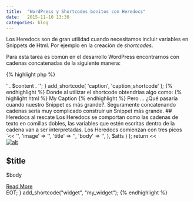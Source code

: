 ```yaml
---
title:  "WordPress y Shortcodes bonitos con Heredocs"
date:   2015-11-10 13:30
categories: blog
---
```

Los Heredocs son de gran utilidad cuando necesitamos incluir variables
en Snippets de Html. Por ejemplo en la creación de
_shortcodes_.

Para esta tarea es común en el desarrollo WordPress encontrarnos con
cadenas concatenadas de la siguiente manera:

{% highlight php %}
<?php

// [caption]My Caption[/caption]
function caption_shortcode( $atts, $content = null ) {
    return '<span class="caption">' . $content . '</span>';
}
add_shortcode( 'caption', 'caption_shortcode' );
{% endhighlight %}

Donde al utilizar el shortcode obtendrías algo como:

{% highlight html %}
<span class="caption">My Caption</span>
{% endhighlight %}

Pero ... ¿Qué pasaría cuando nuestro Snippet es más grande?. Seguramente
concatenando cadenas sería muy complicado construir un Snippet más
grande.

## Heredocs al rescate
Los Heredocs se comportan como las cadenas de texto en comillas dobles,
las variables que estén escritas dentro de la cadena van a ser
interpretadas.

Los Heredocs comienzan con tres picos `<<<EOT` donde `EOT` es un
identificador y se cierra con el nombre del identificador más punto y
coma `EOT;`.

{% highlight php %}
<?php

$nombre = Carlos;
echo "Hola me llamo $nombre.";

echo <<<EOT
Hola me llamo $nombre.
EOT;

{% endhighlight %}

Entonces si tienes un Shortcode con un Snippet de Html mucho más grande
puedes utilizar los Heredocs a tu favor para resolverlo de una manera
más elegante:

{% highlight php %}
<?php

// [widget link="http://st.com" image="image.jpg" title="Cool" body="Any text"]
function my_widget($atts, $content = null) {
    extract( shortcode_atts( array(
       'link' => '',
       'image' => '',
       'title' => '',
       'body' => '',
    ), $atts ) );
    return <<<EOT
<div class="home_widget widget_text">
	<div class="textwidget">
		<a href="$link">
			<img src="$image" alt="alt">
		</a>
		<h2>$title</h2>
		<p>$body</p>
		<a href="$link" class="more-link">Read More</a>
	</div>
</div>
EOT;
}
add_shortcode("widget", "my_widget");
{% endhighlight %}
